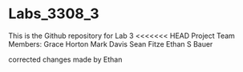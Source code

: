 # Labs_3308_3
This is the Github repository for Lab 3
<<<<<<< HEAD
Project Team Members: 
Grace Horton
Mark Davis
Sean Fitze
Ethan S Bauer

corrected changes made by Ethan
